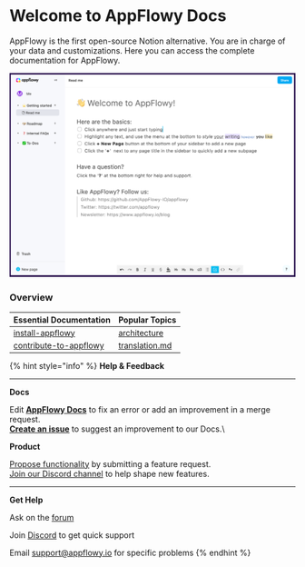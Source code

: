 # Welcome to AppFlowy Docs

AppFlowy is the first open-source Notion alternative. You are in charge of your data and customizations. Here you can access the complete documentation for AppFlowy.

![](<../../.gitbook/assets/image (2).png>)

### Overview

| Essential Documentation                                        | Popular Topics                                                       |
| -------------------------------------------------------------- | -------------------------------------------------------------------- |
| [install-appflowy](../install-appflowy/ "mention")             | [architecture](../contribute-to-appflowy/architecture/ "mention")    |
| [contribute-to-appflowy](../contribute-to-appflowy/ "mention") | [translation.md](../contribute-to-appflowy/translation.md "mention") |





{% hint style="info" %}
**Help & Feedback**

****

**Docs**

Edit [**AppFlowy Docs**](https://github.com/AppFlowy-IO/docs) to fix an error or add an improvement in a merge request.\
[**Create an issue**](https://github.com/AppFlowy-IO/docs/issues) to suggest an improvement to our Docs.\


**Product**

[Propose functionality](https://github.com/AppFlowy-IO/appflowy/issues/new/choose) by submitting a feature request.\
[Join our Discord channel](https://discord.gg/9Q2xaN37tV) to help shape new features.

****

**Get Help**

Ask on the [forum](https://github.com/AppFlowy-IO/appflowy/discussions/new)

Join [Discord](https://discord.gg/9Q2xaN37tV) to get quick support

Email [support@appflowy.io](mailto:support@appflowy.io) for specific problems
{% endhint %}



